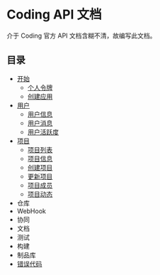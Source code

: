 # Coding API 文档

介于 Coding 官方 API 文档含糊不清，故编写此文档。

## 目录

* [开始](begin/readme.md)
    * [个人令牌](begin/access_token.md)
    * [创建应用](begin/app_token.md)
* [用户](user/readme.md)
    * [用户信息](user/info.md)
    * [用户消息](user/notice.md)
    * [用户活跃度](user/active.md)
* [项目](project/readme.md)
    * [项目列表](project/list.md)
    * [项目信息](project/info.md)
    * [创建项目](project/create.md)
    * [更新项目](project/update.md)
    * [项目成员](project/member.md)
    * [项目动态](project/active.md)
* 仓库
* WebHook
* 协同
* 文档
* 测试
* 构建
* 制品库
* [错误代码](error.md)